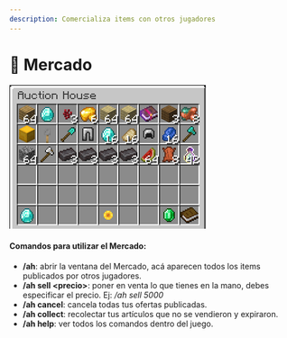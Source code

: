 ```yaml
---
description: Comercializa items con otros jugadores
---
```


# 🛒 Mercado

![Ventana de Mercado](<../.gitbook/assets/image (1) (1) (1).png>)

#### Comandos para utilizar el Mercado:

* **/ah**: abrir la ventana del Mercado, acá aparecen todos los items publicados por otros jugadores.
* **/ah sell \<precio>**: poner en venta lo que tienes en la mano, debes especificar el precio. Ej: _/ah sell 5000_
* **/ah cancel**: cancela todas tus ofertas publicadas.
* **/ah collect**: recolectar tus artículos que no se vendieron y expiraron.
* **/ah help**: ver todos los comandos dentro del juego.
